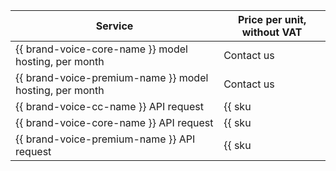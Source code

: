 | Service | Price per unit, without VAT |
| ----- | ----- |
| {{ brand-voice-core-name }} model hosting, per month | Contact us |
| {{ brand-voice-premium-name }} model hosting, per month | Contact us |
| {{ brand-voice-cc-name }} API request | {{ sku|USD|speechkit.tts.v3_bvcc_request.v1|string }} |
| {{ brand-voice-core-name }} API request | {{ sku|USD|speechkit.tts.v3_bvss_request.v1|string }} |
| {{ brand-voice-premium-name }} API request | {{ sku|USD|speechkit.tts.v3_bvprem_request.v1|string }} |
